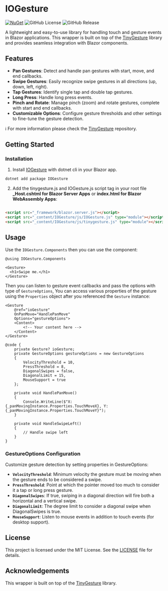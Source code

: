 # IOGesture
[![NuGet](https://img.shields.io/nuget/dt/IOGesture?logo=nuget)](https://www.nuget.org/packages/IOGesture)
![GitHub License](https://img.shields.io/github/license/iolitetech/IOGesture)
![GitHub Release](https://img.shields.io/github/v/release/iolitetech/IOGesture)


A lightweight and easy-to-use library for handling touch and gesture events in Blazor applications. This wrapper is built on top of the [TinyGesture](https://github.com/sciactive/tinygesture) library and provides seamless integration with Blazor components.

## Features
- **Pan Gestures**: Detect and handle pan gestures with start, move, and end callbacks.
- **Swipe Gestures**: Easily recognize swipe gestures in all directions (up, down, left, right).
- **Tap Gestures**: Identify single tap and double tap gestures.
- **Long Press**: Handle long press events.
- **Pinch and Rotate**: Manage pinch (zoom) and rotate gestures, complete with start and end callbacks.
- **Customizable Options**: Configure gesture thresholds and other settings to fine-tune the gesture detection.

:information_source: For more information please check the [TinyGesture](https://github.com/sciactive/tinygesture) repository.
## Getting Started
### Installation
1. Install [IOGesture](https://www.nuget.org/packages/IOGesture) with dotnet cli in your Blazor app.

  ```sh
  dotnet add package IOGesture 
  ```

2. Add the tinygesture.js and IOGesture.js script tag in your root file **_Host.cshtml for Blazor Server Apps** or **index.html for Blazor WebAssembly Apps**:
  ```html

  <script src="_framework/blazor.server.js"></script>
  <script src="_content/IOGesture/js/IOGesture.js" type="module"></script>
  <script src="_content/IOGesture/js/tinygesture.js" type="module"></script>
  ```
## Usage
Use the `IOGesture.Components` then you can use the component: 
```Razor
@using IOGesture.Components

<Gesture>
  <h1>Swipe me.</h1>
</Gesture>
```
Then you can listen to gesture event callbacks and pass the options with type of `GestureOptions`, You can access various properties of the gesture using the `Properties` object after you referenced the `Gesture` instance:
```Razor
<Gesture 
    @ref="ioGesture"
    OnPanMove="HandlePanMove"
    Options="gestureOptions">
    <Content>
        <!-- Your content here -->
    </Content>
</Gesture>

@code {
    private Gesture? ioGesture;
    private GestureOptions gestureOptions = new GestureOptions
    {
        VelocityThreshold = 10,
        PressThreshold = 8,
        DiagonalSwipes = false,
        DiagonalLimit = 15,
        MouseSupport = true
    };

    private void HandlePanMove()
    {
        Console.WriteLine($"X: {_panMovingInstance.Properties.TouchMoveX}, Y: {_panMovingInstance.Properties.TouchMoveY}");
    }

    private void HandleSwipeLeft()
    {
        // Handle swipe left
    }
}
```
### GestureOptions Configuration
Customize gesture detection by setting properties in GestureOptions:

- **`VelocityThreshold`**: Minimum velocity the gesture must be moving when the gesture ends to be considered a swipe.
- **`PressThreshold`**: Point at which the pointer moved too much to consider it a tap or long press gesture.
- **`DiagonalSwipes`**: If true, swiping in a diagonal direction will fire both a horizontal and a vertical swipe.
- **`DiagonalLimit`**: The degree limit to consider a diagonal swipe when DiagonalSwipes is true.
- **`MouseSupport`**: Listen to mouse events in addition to touch events (for desktop support).

## License
This project is licensed under the MIT License. See the [LICENSE](https://github.com/iolitetech/IOGesture/blob/master/LICENSE.txt) file for details.

## Acknowledgements
This wrapper is built on top of the [TinyGesture](https://github.com/sciactive/tinygesture) library.
